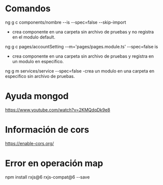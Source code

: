 # Comandos

ng g c components/nombre --is --spec=false --skip-import 
- crea componente en una carpeta sin archivo de pruebas y no registra en el modulo default.

ng g c pages/accountSetting --m='pages/pages.module.ts' --spec=false is
- crea componente en una carpeta sin archivo de pruebas y registra en un modulo en especifico.

ng g m services/service --spec=false
-crea un modulo en una carpeta en especifico sin archivo de pruebas.

# Ayuda mongod

https://www.youtube.com/watch?v=2KMQdqDk9e8

# Información de cors

https://enable-cors.org/

# Error en operación map

npm install rxjs@6 rxjs-compat@6 --save